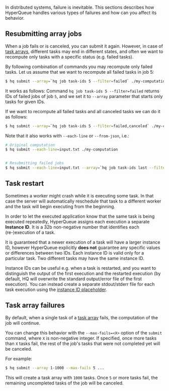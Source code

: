 In distributed systems, failure is inevitable. This sections describes how HyperQueue handles various types of failures
and how can you affect its behavior.

## Resubmitting array jobs
When a job fails or is canceled, you can submit it again. 
However, in case of [task arrays](arrays.md), different tasks may end in different states, and often we want to 
recompute only tasks with a specific status (e.g. failed tasks).

By following combination of commands you may recompute only failed tasks. Let us assume that we want to recompute
all failed tasks in job 5:

```bash
$ hq submit --array=`hq job task-ids 5 --filter=failed` ./my-computation
```
It works as follows: Command `hq job task-ids 5 --filter=failed` returns IDs of failed jobs of job `5`, and we set
it to `--array` parameter that starts only tasks for given IDs.

If we want to recompute all failed tasks and all canceled tasks we can do it as follows:

```bash
$ hq submit --array=`hq job task-ids 5 --filter=failed,canceled` ./my-computation
```

Note that it also works with `--each-line` or `--from-json`, i.e.:

```bash
# Original computation
$ hq submit --each-line=input.txt ./my-computation


# Resubmitting failed jobs
$ hq submit --each-line=input.txt --array=`hq job task-ids last --filter=failed` ./my-computation
```


## Task restart

Sometimes a worker might crash while it is executing some task. In that case the server will automatically
reschedule that task to a different worker and the task will begin executing from the beginning.

In order to let the executed application know that the same task is being executed repeatedly, HyperQueue assigns each
execution a separate **Instance ID**. It is a 32b non-negative number that identifies each (re-)execution of a task.

It is guaranteed that a newer execution of a task will have a larger instance ID, however HyperQueue explicitly
**does not** guarantee any specific values or differences between two IDs. Each instance ID is valid only for a particular
task. Two different tasks may have the same instance ID.

Instance IDs can be useful e.g. when a task is restarted, and you want to distinguish the output of the first execution
and the restarted execution (by default, HQ will overwrite the standard output/error file of the first execution). You
can instead create a separate stdout/stderr file for each task execution using the [instance ID placeholder](jobs.md#placeholders).

## Task array failures
By default, when a single task of a [task array](arrays.md) fails, the computation of the job will continue.

You can change this behavior with the `--max-fails=<X>` option of the `submit` command, where `X` is non-negative integer.
If specified, once more tasks than `X` tasks fail, the rest of the job's tasks that were not completed yet will be canceled.

For example:
```bash
$ hq submit --array 1-1000 --max-fails 5 ...
```
This will create a task array with `1000` tasks. Once `5` or more tasks fail, the remaining uncompleted tasks of the job
will be canceled.
